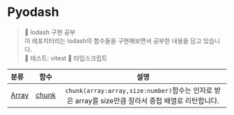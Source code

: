 # Pyodash

> 👟 lodash 구현 공부<br/>
> 이 레포지터리는 lodash의 함수들을 구현해보면서 공부한 내용을 담고 있습니다.<br/>
> 🧪 테스트: vitest
> 🐥 타입스크립트


|분류|함수|설명|
|:---|:----:|:----:|
|[Array]()|[chunk]()|`chunk(array:array,size:number)`함수는 인자로 받은 array를 size만큼 잘라서 중첩 배열로 리턴합니다.|
